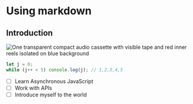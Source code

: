 # Using markdown
## Introduction

![One transparent compact audio cassette with visible tape and red inner reels isolated on blue background](https://images.pexels.com/photos/17151646/pexels-photo-17151646/free-photo-of-one-transparent-compact-audio-cassette-with-visible-tape-and-red-inner-reels-isolated-on-blue-background-top-down-view-flat-lay-with-empty-space-for-text.jpeg?auto=compress&cs=tinysrgb&w=600)

``` javascript
let j = 0;
while (j++ < 5) console.log(j); // 1,2,3,4,5
```
- [ ] Learn Asynchronous JavaScript
- [ ] Work with APIs
- [ ] Introduce myself to the world
